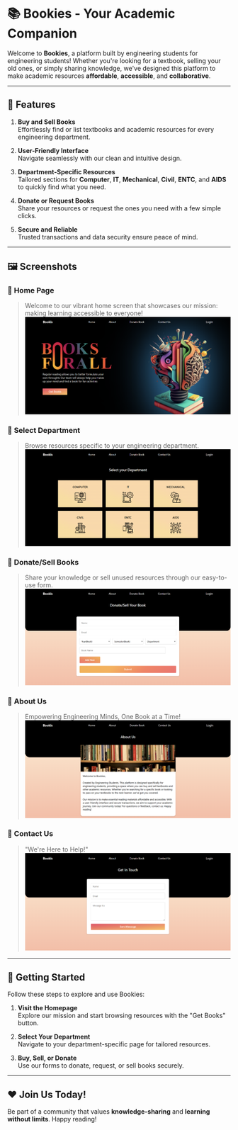 
# 📚 **Bookies** - Your Academic Companion

Welcome to **Bookies**, a platform built by engineering students for engineering students! Whether you're looking for a textbook, selling your old ones, or simply sharing knowledge, we've designed this platform to make academic resources **affordable**, **accessible**, and **collaborative**.

---

## 🌟 **Features**

1. **Buy and Sell Books**  
   Effortlessly find or list textbooks and academic resources for every engineering department.

2. **User-Friendly Interface**  
   Navigate seamlessly with our clean and intuitive design.

3. **Department-Specific Resources**  
   Tailored sections for **Computer**, **IT**, **Mechanical**, **Civil**, **ENTC**, and **AIDS** to quickly find what you need.

4. **Donate or Request Books**  
   Share your resources or request the ones you need with a few simple clicks.

5. **Secure and Reliable**  
   Trusted transactions and data security ensure peace of mind.

---

## 🖼️ **Screenshots**

### 🔷 **Home Page**  
> Welcome to our vibrant home screen that showcases our mission: making learning accessible to everyone!  
![Home Page](./Home_Page.png)

### 🔷 **Select Department**  
> Browse resources specific to your engineering department.  
![Department Page](./Department_page.png)

### 🔷 **Donate/Sell Books**  
> Share your knowledge or sell unused resources through our easy-to-use form.  
![Donate Page](./Upload_Book.png)

### 🔷 **About Us**  
> Empowering Engineering Minds, One Book at a Time!
![About Us](./About_Us.png)

### 🔷 **Contact Us**  
> "We're Here to Help!"
![Contact Us](./Contact_Us.png)
---

## 🚀 **Getting Started**

Follow these steps to explore and use Bookies:

1. **Visit the Homepage**  
   Explore our mission and start browsing resources with the "Get Books" button.

2. **Select Your Department**  
   Navigate to your department-specific page for tailored resources.

3. **Buy, Sell, or Donate**  
   Use our forms to donate, request, or sell books securely.

---

## ❤️ **Join Us Today!**  
Be part of a community that values **knowledge-sharing** and **learning without limits**. Happy reading!  


